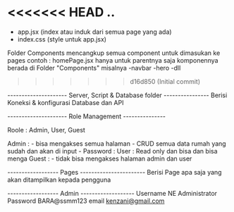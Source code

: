 <<<<<<< HEAD
..
=======
- app.jsx (index atau induk dari semua page yang ada)
- index.css (style untuk app.jsx)


<!-- FOLDER COMPONENTS PENJELASAN -->
Folder Components
mencangkup semua component untuk dimasukan ke pages
contoh : 
homePage.jsx hanya untuk parentnya saja
komponennya berada di Folder "Components"
misalnya 
-navbar
-hero
-dll
>>>>>>> d16d850 (Initial commit)

--------------------- Server, Script & Database folder ----------------
Berisi Koneksi & konfigurasi Database dan API

--------------------- Role Management ---------------

Roole : Admin, User, Guest

Admin :
    - bisa mengakses semua halaman
    - CRUD semua data rumah yang sudah dan akan di input
    - Password :
User : Read only dan bisa dan bisa menga
Guest :
    - tidak bisa mengakses halaman admin dan user

------------------ Pages -----------------------
Berisi Page apa saja yang akan ditampilkan kepada pengguna    

------------------ Admin -------------------
Username NE Administrator
Password BARA@ssmm123 
email kenzani@gmail.com
